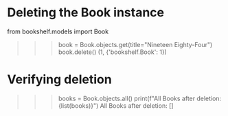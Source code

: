 # Deleting the Book instance
from bookshelf.models import Book
>>> book = Book.objects.get(title="Nineteen Eighty-Four")
>>> book.delete()
(1, {'bookshelf.Book': 1})
# Verifying deletion
>>> books = Book.objects.all()
>>> print(f"All Books after deletion: {list(books)}")
All Books after deletion: []